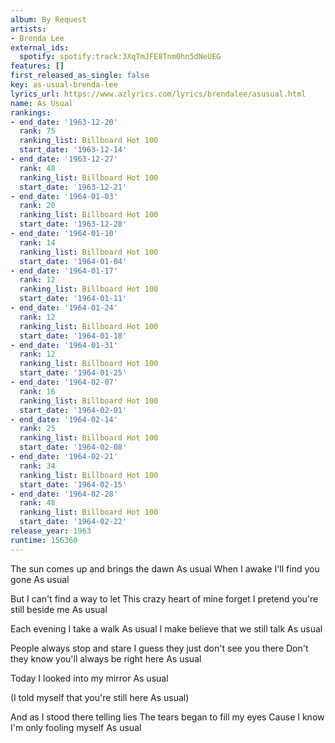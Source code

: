 ```yaml
---
album: By Request
artists:
- Brenda Lee
external_ids:
  spotify: spotify:track:3XqTmJFE8Tnm0hn5dNeUEG
features: []
first_released_as_single: false
key: as-usual-brenda-lee
lyrics_url: https://www.azlyrics.com/lyrics/brendalee/asusual.html
name: As Usual
rankings:
- end_date: '1963-12-20'
  rank: 75
  ranking_list: Billboard Hot 100
  start_date: '1963-12-14'
- end_date: '1963-12-27'
  rank: 48
  ranking_list: Billboard Hot 100
  start_date: '1963-12-21'
- end_date: '1964-01-03'
  rank: 20
  ranking_list: Billboard Hot 100
  start_date: '1963-12-28'
- end_date: '1964-01-10'
  rank: 14
  ranking_list: Billboard Hot 100
  start_date: '1964-01-04'
- end_date: '1964-01-17'
  rank: 12
  ranking_list: Billboard Hot 100
  start_date: '1964-01-11'
- end_date: '1964-01-24'
  rank: 12
  ranking_list: Billboard Hot 100
  start_date: '1964-01-18'
- end_date: '1964-01-31'
  rank: 12
  ranking_list: Billboard Hot 100
  start_date: '1964-01-25'
- end_date: '1964-02-07'
  rank: 16
  ranking_list: Billboard Hot 100
  start_date: '1964-02-01'
- end_date: '1964-02-14'
  rank: 25
  ranking_list: Billboard Hot 100
  start_date: '1964-02-08'
- end_date: '1964-02-21'
  rank: 34
  ranking_list: Billboard Hot 100
  start_date: '1964-02-15'
- end_date: '1964-02-28'
  rank: 48
  ranking_list: Billboard Hot 100
  start_date: '1964-02-22'
release_year: 1963
runtime: 156360
---
```

The sun comes up and brings the dawn
As usual
When I awake I'll find you gone
As usual

But I can't find a way to let
This crazy heart of mine forget
I pretend you're still beside me
As usual

Each evening I take a walk
As usual
I make believe that we still talk
As usual

People always stop and stare
I guess they just don't see you there
Don't they know you'll always be right here
As usual

Today I looked into my mirror
As usual


(I told myself that you're still here
As usual)

And as I stood there telling lies
The tears began to fill my eyes
Cause I know I'm only fooling myself
As usual
